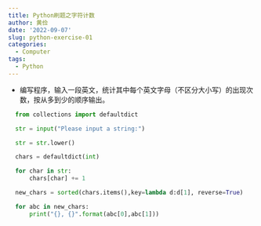 ```yaml
---
title: Python刷题之字符计数
author: 黄俭
date: '2022-09-07'
slug: python-exercise-01
categories:
  - Computer
tags:
  - Python
---
```


- 编写程序，输入一段英文，统计其中每个英文字母（不区分大小写）的出现次数，按从多到少的顺序输出。

```python
  from collections import defaultdict

  str = input("Please input a string:")

  str = str.lower()

  chars = defaultdict(int)

  for char in str:
      chars[char] += 1

  new_chars = sorted(chars.items(),key=lambda d:d[1], reverse=True)

  for abc in new_chars:
      print("{}, {}".format(abc[0],abc[1]))
 
```
